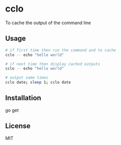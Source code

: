 # cclo

To cache the output of the command line

## Usage

```sh
# if first time then run the command and to cache
cclo -- echo "hello world"

# if next time then display cached outputs
cclo -- echo "hello world"

# output same times
cclo date; sleep 1; cclo date
```

## Installation

go get

## License

MIT
